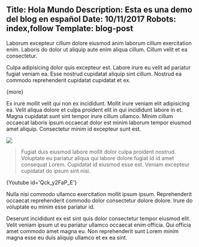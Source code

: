 Title: Hola Mundo
Description: Esta es una demo del blog en español
Date: 10/11/2017
Robots: index,follow
Template: blog-post
----

Laborum excepteur cillum dolore eiusmod anim laborum cillum exercitation enim. Laboris do dolor ut aliquip aute enim aliqua cillum. Cillum velit et ea consectetur.

Culpa adipisicing dolor quis excepteur est. Labore irure eu velit ad pariatur fugiat veniam ea. Esse nostrud cupidatat aliquip sint cillum. Nostrud ea commodo reprehenderit cupidatat cupidatat et ex.

{more}



Ex irure mollit velit qui non ex incididunt. Mollit irure veniam elit adipisicing ea. Velit aliqua dolore et culpa proident elit in qui incididunt labore in et. Magna cupidatat sunt sint tempor irure cillum ullamco. Minim cillum occaecat laboris ipsum occaecat dolor est minim laborum tempor eiusmod amet aliquip. Consectetur minim id excepteur sunt est.


![]({url}/content/imagenes/demos/5.jpg)



> Fugiat duis eiusmod labore mollit dolor culpa proident nostrud. Voluptate eu pariatur aliqua qui labore dolore fugiat id id amet consequat Lorem. Cupidatat id eiusmod esse est. Veniam excepteur cupidatat do ipsum sint nisi.




{Youtube id='Qck_y2FaP_E'}



Nulla nisi commodo ullamco exercitation mollit ipsum ipsum. Reprehenderit occaecat reprehenderit commodo dolor consectetur dolore dolore. Irure do voluptate eu minim esse pariatur id.

Deserunt incididunt ex est sint quis dolor consectetur tempor eiusmod elit. Velit veniam ipsum ut eu pariatur ullamco occaecat enim officia. Qui officia amet commodo amet magna eu. Non reprehenderit sunt Lorem minim magna esse eu duis aliquip ullamco et ex ea sint.